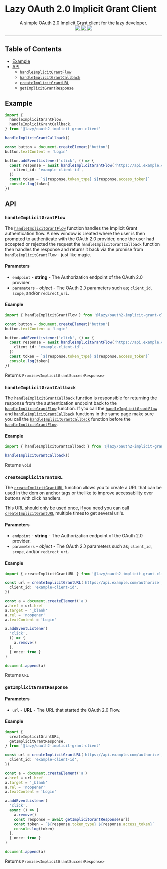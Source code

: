 # Lazy OAuth 2.0 Implicit Grant Client

<p align='center'>
  A simple OAuth 2.0 Implicit Grant client for the lazy developer.
  <br>
  <a href='https://www.npmjs.com/package/@lazy/oauth2-implicit-grant-client'>
    <img src="https://img.shields.io/npm/v/@lazy/oauth2-implicit-grant-client?style=flat-square">
  </a>
  <a href='https://bundlephobia.com/package/@lazy/oauth2-implicit-grant-client'>
    <img src="https://img.shields.io/bundlephobia/minzip/@lazy/oauth2-implicit-grant-client?label=minified%20%26%20gzipped&style=flat-square">
  </a>
  <a href='https://github.com/aidant/lazy-oauth2-implicit-grant-client/actions/workflows/publish.yml'>
    <img src="https://img.shields.io/github/workflow/status/aidant/lazy-oauth2-implicit-grant-client/Publish?style=flat-square">
  </a>
</p>

---

## Table of Contents

- [Example](#example)
- [API](#api)
  - [`handleImplicitGrantFlow`]
  - [`handleImplicitGrantCallback`]
  - [`createImplicitGrantURL`]
  - [`getImplicitGrantResponse`]

## Example

```ts
import {
  handleImplicitGrantFlow,
  handleImplicitGrantCallback,
} from '@lazy/oauth2-implicit-grant-client'

handleImplicitGrantCallback()

const button = document.createElement('button')
button.textContent = 'Login'

button.addEventListener('click', () => {
  const response = await handleImplicitGrantFlow('https://api.example.com/authorize', {
    client_id: 'example-client-id',
  })
  const token = `${response.token_type} ${response.access_token}`
  console.log(token)
})
```

## API

### `handleImplicitGrantFlow`

The [`handleImplicitGrantFlow`] function handles the Implicit Grant
authentication flow. A new window is created where the user is then prompted to
authenticate with the OAuth 2.0 provider, once the user had accepted or rejected
the request the `handleImplicitGrantCallback` function then handles the response
and returns it back via the promise from `handleImplicitGrantFlow` - just like
magic.

#### Parameters

- `endpoint` - **string** - The Authorization endpoint of the OAuth 2.0 provider.
- `parameters` - _object_ - The OAuth 2.0 parameters such as; `client_id`, `scope`, and/or `redirect_uri`.

#### Example

```ts
import { handleImplicitGrantFlow } from '@lazy/oauth2-implicit-grant-client'

const button = document.createElement('button')
button.textContent = 'Login'

button.addEventListener('click', () => {
  const response = await handleImplicitGrantFlow('https://api.example.com/authorize', {
    client_id: 'example-client-id',
  })
  const token = `${response.token_type} ${response.access_token}`
  console.log(token)
})
```

Returns `Promise<ImplicitGrantSuccessResponse>`

### `handleImplicitGrantCallback`

The [`handleImplicitGrantCallback`] function is responsible for returning the
response from the authentication endpoint back to the
[`handleImplicitGrantFlow`] function. If you call the
[`handleImplicitGrantFlow`] and [`handleImplicitGrantCallback`] functions in the
same page make sure you call the [`handleImplicitGrantCallback`] function before
the [`handleImplicitGrantFlow`].

#### Example

```ts
import { handleImplicitGrantCallback } from '@lazy/oauth2-implicit-grant-client'

handleImplicitGrantCallback()
```

Returns `void`

### `createImplicitGrantURL`

The [`createImplicitGrantURL`] function allows you to create a URL that can be
used in the dom on anchor tags or the like to improve accessability over buttons
with click handlers.

This URL should only be used once, if you need you can call
[`createImplicitGrantURL`] multiple times to get several url's.

#### Parameters

- `endpoint` - **string** - The Authorization endpoint of the OAuth 2.0 provider.
- `parameters` - _object_ - The OAuth 2.0 parameters such as; `client_id`, `scope`, and/or `redirect_uri`.

#### Example

```ts
import { createImplicitGrantURL } from '@lazy/oauth2-implicit-grant-client'

const url = createImplicitGrantURL('https://api.example.com/authorize', {
  client_id: 'example-client-id',
})

const a = document.createElement('a')
a.href = url.href
a.target = '_blank'
a.rel = 'noopener'
a.textContent = 'Login'

a.addEventListener(
  'click',
  () => {
    a.remove()
  },
  { once: true }
)

document.append(a)
```

Returns `URL`

### `getImplicitGrantResponse`

#### Parameters

- `url` - **URL** - The URL that started the OAuth 2.0 Flow.

#### Example

```ts
import {
  createImplicitGrantURL,
  getImplicitGrantResponse,
} from '@lazy/oauth2-implicit-grant-client'

const url = createImplicitGrantURL('https://api.example.com/authorize', {
  client_id: 'example-client-id',
})

const a = document.createElement('a')
a.href = url.href
a.target = '_blank'
a.rel = 'noopener'
a.textContent = 'Login'

a.addEventListener(
  'click',
  async () => {
    a.remove()
    const response = await getImplicitGrantResponse(url)
    const token = `${response.token_type} ${response.access_token}`
    console.log(token)
  },
  { once: true }
)

document.append(a)
```

Returns `Promise<ImplicitGrantSuccessResponse>`

[`handleimplicitgrantflow`]: #handleimplicitgrantflow
[`handleimplicitgrantcallback`]: #handleimplicitgrantcallback
[`createimplicitgranturl`]: #createimplicitgranturl
[`getimplicitgrantresponse`]: #getimplicitgrantresponse
